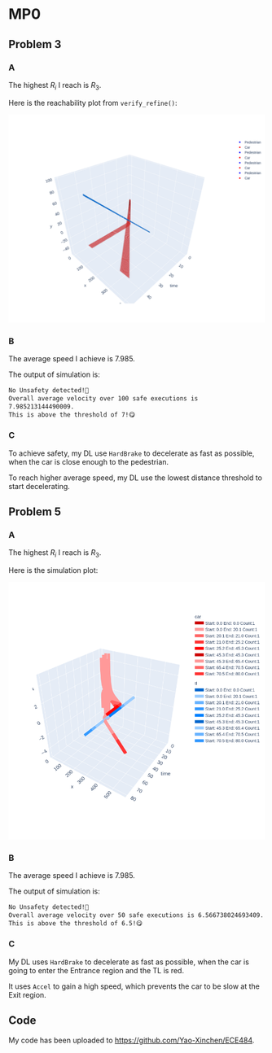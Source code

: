 # MP0

## Problem 3

### A

The highest $R_i$ I reach is $R_3$.

Here is the reachability plot from `verify_refine()`:

![verify_refine](./part1verify.png)

### B

The average speed I achieve is $7.985$.

The output of simulation is:

```text
No Unsafety detected!🥰
Overall average velocity over 100 safe executions is 7.985213144490009.
This is above the threshold of 7!😋
```

### C

To achieve safety, my DL use `HardBrake` to decelerate as fast as possible,
when the car is close enough to the pedestrian.

To reach higher average speed, my DL use the lowest distance threshold to start decelerating.

## Problem 5

### A

The highest $R_i$ I reach is $R_3$.

Here is the simulation plot:

![simu](./part2simu.png)

### B

The average speed I achieve is $7.985$.

The output of simulation is:

```text
No Unsafety detected!🥰
Overall average velocity over 50 safe executions is 6.566738024693409.
This is above the threshold of 6.5!😋
```

### C

My DL uses `HardBrake` to decelerate as fast as possible,
when the car is going to enter the Entrance region and the TL is red.

It uses `Accel` to gain a high speed,
which prevents the car to be slow at the Exit region.

## Code

My code has been uploaded to https://github.com/Yao-Xinchen/ECE484.